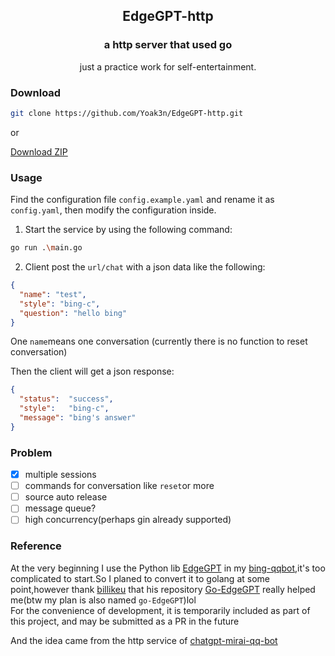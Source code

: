 <p align="center" >
    <h2 align="center">EdgeGPT-http</h2>
    <h3 align="center">a http server that used go<br/>
    </h3>
    <p align="center">just a practice work for self-entertainment. </p>
<p>

### Download
```bash
git clone https://github.com/Yoak3n/EdgeGPT-http.git
```
or

[Download ZIP](https://github.com/Yoak3n/EdgeGPT-http/archive/refs/heads/main.zip) 

### Usage
Find the configuration file ```config.example.yaml``` and rename it as ```config.yaml```, then modify the configuration inside.

1. Start the service by using the following command:
```bash
go run .\main.go
```

2. Client post the ```url/chat``` with a json data like the following:
```json
{
  "name": "test",
  "style": "bing-c",
  "question": "hello bing"
}
```
One ```name```means one conversation (currently there is no function to reset conversation)

Then the client will get a json response:
```json
{
  "status":  "success",
  "style":   "bing-c",
  "message": "bing's answer"
}
```

### Problem
- [x] multiple sessions
- [ ] commands for conversation like ```reset```or more
- [ ] source auto release
- [ ] message queue?
- [ ] high concurrency(perhaps gin already supported)

### Reference
At the very beginning I use the Python lib [EdgeGPT](https://github.com/acheong08/EdgeGPT) in my [bing-qqbot](https://github.com/Yoak3n/bing-qqbot),it's too complicated to start.So I planed to convert it to golang at some point,however thank [billikeu](https://github.com/billikeu/billikeu) that his repository [Go-EdgeGPT](https://github.com/billikeu/Go-EdgeGPT) really helped me(btw my plan is also named ```go-EdgeGPT```)lol   
For the convenience of development, it is temporarily included as part of this project, and may be submitted as a PR in the future

And the idea came from the http service of [chatgpt-mirai-qq-bot](https://github.com/lss233/chatgpt-mirai-qq-bot)
